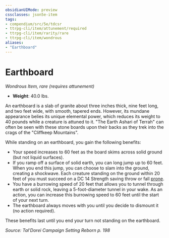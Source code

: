 ```yaml
---
obsidianUIMode: preview
cssclasses: json5e-item
tags:
- compendium/src/5e/tdcsr
- ttrpg-cli/item/attunement/required
- ttrpg-cli/item/rarity/rare
- ttrpg-cli/item/wondrous
aliases: 
- "Earthboard"
---
```

# Earthboard
*Wondrous Item, rare (requires attunement)*  

- **Weight**: 40.0 lbs.

An earthboard is a slab of granite about three inches thick, nine feet long, and two feet wide, with smooth, tapered ends. However, its mundane appearance belies its unique elemental power, which reduces its weight to 40 pounds while a creature is attuned to it. "The Earth Ashari of Terrah" can often be seen with these stone boards upon their backs as they trek into the crags of the "Cliffkeep Mountains".

While standing on an earthboard, you gain the following benefits:

- Your speed increases to 60 feet as the board skims across solid ground (but not liquid surfaces).  
- If you ramp off a surface of solid earth, you can long jump up to 60 feet. When you end this jump, you can choose to slam into the ground, creating a shockwave. Each creature standing on the ground within 20 feet of you must succeed on a DC 14 Strength saving throw or fall [prone](/3-Mechanics/CLI/rules/conditions.md#prone).  
- You have a burrowing speed of 20 feet that allows you to tunnel through earth or solid rock, leaving a 5-foot-diameter tunnel in your wake. As an action, you can increase this burrowing speed to 60 feet until the start of your next turn.  
- The earthboard always moves with you until you decide to dismount it (no action required).  

These benefits last until you end your turn not standing on the earthboard.

*Source: Tal'Dorei Campaign Setting Reborn p. 198*